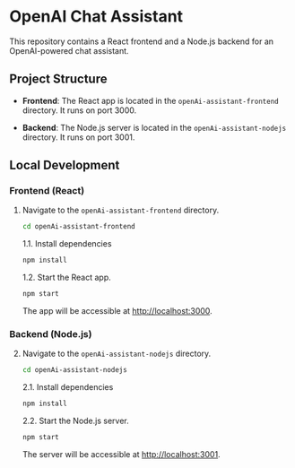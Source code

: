 # OpenAI Chat Assistant

This repository contains a React frontend and a Node.js backend for an OpenAI-powered chat assistant.

## Project Structure

- **Frontend**: The React app is located in the `openAi-assistant-frontend` directory. It runs on port 3000.

- **Backend**: The Node.js server is located in the `openAi-assistant-nodejs` directory. It runs on port 3001.

## Local Development

### Frontend (React)

1. Navigate to the `openAi-assistant-frontend` directory.

    ```bash
    cd openAi-assistant-frontend
    ```

    1.1. Install dependencies

    ```bash
    npm install
    ```

    1.2. Start the React app.

    ```bash
    npm start
    ```

    The app will be accessible at [http://localhost:3000](http://localhost:3000).

### Backend (Node.js)

2. Navigate to the `openAi-assistant-nodejs` directory.

    ```bash
    cd openAi-assistant-nodejs
    ```

    2.1. Install dependencies

    ```bash
    npm install
    ```

    2.2. Start the Node.js server.

    ```bash
    npm start
    ```

    The server will be accessible at [http://localhost:3001](http://localhost:3001).
